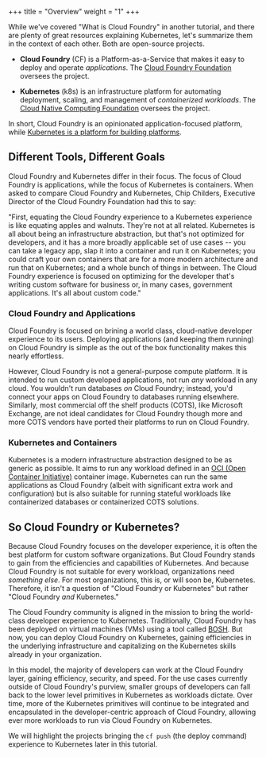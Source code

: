 +++
title = "Overview"
weight = "1"
+++

While we've covered "What is Cloud Foundry" in another tutorial, and there are plenty of great resources explaining Kubernetes, let's summarize them in the context of each other. Both are open-source projects.

* **Cloud Foundry** (CF) is a Platform-as-a-Service that makes it easy to deploy and operate _applications_. The [Cloud Foundry Foundation](https://cloudfoundry.org) oversees the project. 

* **Kubernetes** (k8s) is an infrastructure platform for automating deployment, scaling, and management of _containerized workloads_. The [Cloud Native Computing Foundation](https://www.cncf.io/) oversees the project. 

In short, Cloud Foundry is an opinionated application-focused platform, while [Kubernetes is a platform for building platforms](https://twitter.com/kelseyhightower/status/935252923721793536?s=20). 


## Different Tools, Different Goals

Cloud Foundry and Kubernetes differ in their focus. The focus of Cloud Foundry is applications, while the focus of Kubernetes is containers. When asked to compare Cloud Foundry and Kubernetes, Chip Childers, Executive Director of the Cloud Foundry Foundation had this to say:

"First, equating the Cloud Foundry experience to a Kubernetes experience is like equating apples and walnuts. They're not at all related. Kubernetes is all about being an infrastructure abstraction, but that's not optimized for developers, and it has a more broadly applicable set of use cases -- you can take a legacy app, slap it into a container and run it on Kubernetes; you could craft your own containers that are for a more modern architecture and run that on Kubernetes; and a whole bunch of things in between. The Cloud Foundry experience is focused on optimizing for the developer that's writing custom software for business or, in many cases, government applications. It's all about custom code."

### Cloud Foundry and Applications

Cloud Foundry is focused on brining a world class, cloud-native developer experience to its users. Deploying applications (and keeping them running) on Cloud Foundry is simple as the out of the box functionality makes this nearly effortless. 

However, Cloud Foundry is not a general-purpose compute platform. It is intended to run custom developed applications, not run _any_ workload in any cloud. You wouldn't run databases _on_ Cloud Foundry; instead, you'd connect your apps on Cloud Foundry to databases running elsewhere. Similarly, most commercial off the shelf products (COTS), like Microsoft Exchange, are not ideal candidates for Cloud Foundry though more and more COTS vendors have ported their platforms to run on Cloud Foundry.

### Kubernetes and Containers

Kubernetes is a modern infrastructure abstraction designed to be as generic as possible. It aims to run any workload defined in an [OCI (Open Container Initiative)](https://www.opencontainers.org/) container image. Kubernetes can run the same applications as Cloud Foundry (albeit with significant extra work and configuration) but is also suitable for running stateful workloads like containerized databases or containerized COTS solutions.

## So Cloud Foundry or Kubernetes?

Because Cloud Foundry focuses on the developer experience, it is often the best platform for custom software organizations. But Cloud Foundry stands to gain from the efficiencies and capabilities of Kubernetes. And because Cloud Foundry is not suitable for every workload, organizations need _something else_. For most organizations, this is, or will soon be, Kubernetes. Therefore, it isn't a question of "Cloud Foundry or Kubernetes" but rather "Cloud Foundry _and_ Kubernetes." 

The Cloud Foundry community is aligned in the mission to bring the world-class developer experience to Kubernetes. Traditionally, Cloud Foundry has been deployed on virtual machines (VMs) using a tool called [BOSH](https://bosh.io). But now, you can deploy Cloud Foundry on Kubernetes, gaining efficiencies in the underlying infrastructure and capitalizing on the Kubernetes skills already in your organization. 

In this model, the majority of developers can work at the Cloud Foundry layer, gaining efficiency, security, and speed. For the use cases currently outside of Cloud Foundry's purview, smaller groups of developers can fall back to the lower level primitives in Kubernetes as workloads dictate. Over time, more of the Kubernetes primitives will continue to be integrated and encapsulated in the developer-centric approach of Cloud Foundry, allowing ever more workloads to run via Cloud Foundry on Kubernetes.

We will highlight the projects bringing the `cf push` (the deploy command) experience to Kubernetes later in this tutorial.
